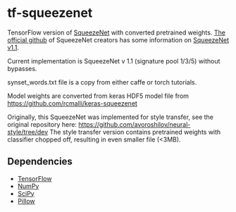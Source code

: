 # tf-squeezenet
TensorFlow version of [SqueezeNet][sqz_arxiv] with converted pretrained weights. [The official github][SqueezeNet_github] of SqueezeNet creators has some information on [SqueezeNet v1.1][SqueezeNet_v11].

Current implementation is SqueezeNet v 1.1 (signature pool 1/3/5) without bypasses.

synset_words.txt file is a copy from either caffe or torch tutorials.

Model weights are converted from keras HDF5 model file from https://github.com/rcmalli/keras-squeezenet

Originally, this SqueezeNet was implemented for style transfer, see the original repository here: https://github.com/avoroshilov/neural-style/tree/dev
The style transfer version contains pretrained weights with classifier chopped off, resulting in even smaller file (<3MB).

## Dependencies
* [TensorFlow](https://www.tensorflow.org/versions/master/get_started/os_setup.html#download-and-setup)
* [NumPy](https://github.com/numpy/numpy/blob/master/INSTALL.rst.txt)
* [SciPy](https://github.com/scipy/scipy/blob/master/INSTALL.rst.txt)
* [Pillow](http://pillow.readthedocs.io/en/3.3.x/installation.html#installation)

[sqz_arxiv]: https://arxiv.org/abs/1602.07360
[SqueezeNet_github]: https://github.com/DeepScale/SqueezeNet
[SqueezeNet_v11]: https://github.com/DeepScale/SqueezeNet/tree/master/SqueezeNet_v1.1

